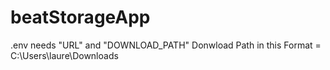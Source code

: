 # beatStorageApp

.env needs "URL" and "DOWNLOAD_PATH"
Donwload Path in this Format = C:\\Users\\laure\\Downloads